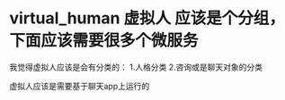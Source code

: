 # virtual_human  虚拟人 应该是个分组，下面应该需要很多个微服务

我觉得虚拟人应该是会有分类的：
1.人格分类
2.咨询或是聊天对象的分类

虚拟人应该是需要基于聊天app上运行的


